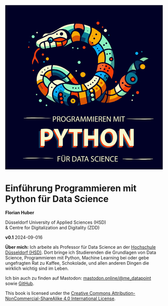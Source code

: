 <img src="../images/cover_german.png" alt="cover image"/>

# Einführung Programmieren mit Python für Data Science

**Florian Huber**

Düsseldorf University of Applied Sciences (HSD)  
& Centre for Digitalization and Digitality (ZDD)

**v0.1** 2024-09-016

**Über mich:**
Ich arbeite als Professor für Data Science an der [Hochschule Düsseldorf (HSD)](https://www.hs-duesseldorf.de/). Dort bringe ich Studierenden die Grundlagen von Data Science,  Programmieren mit Python, Machine Learning bei oder gebe ungefragten Rat zu Kaffee, Schokolade, und allen anderen Dingen die wirklich wichtig sind im Leben.

Ich bin auch zu finden auf Mastodon: [mastodon.online/@me_datapoint](https://mastodon.online/@me_datapoint) sowie [GitHub](https://github.com/florian-huber).

This book is licensed under the [Creative Commons Attribution-NonCommercial-ShareAlike 4.0 International License](http://creativecommons.org/licenses/by-nc-sa/4.0/).